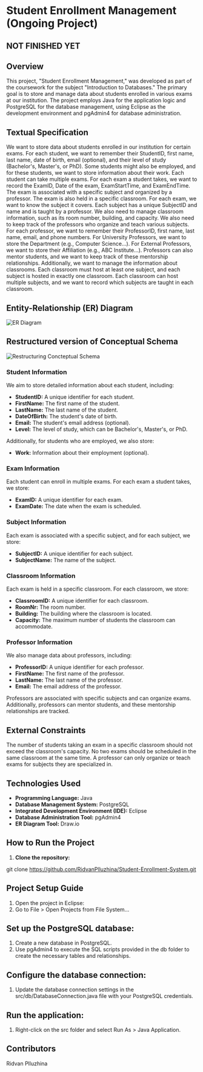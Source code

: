 # Student Enrollment Management (Ongoing Project)
## NOT FINISHED YET 
## Overview

This project, "Student Enrollment Management," was developed as part of the coursework for the subject "Introduction to Databases." The primary goal is to store and manage data about students enrolled in various exams at our institution. The project employs Java for the application logic and PostgreSQL for the database management, using Eclipse as the development environment and pgAdmin4 for database administration.

## Textual Specification
We want to store data about students enrolled in our institution for certain exams. For each student, we want to remember their StudentID, first name, last name, date of birth, email (optional), and their level of study (Bachelor's, Master's, or PhD). Some students might also be employed, and for these students, we want to store information about their work.
Each student can take multiple exams. For each exam a student takes, we want to record the ExamID, Date of the exam, ExamStartTime, and ExamEndTime. The exam is associated with a specific subject and organized by a professor. The exam is also held in a specific classroom.
For each exam, we want to know the subject it covers. Each subject has a unique SubjectID and name and is taught by a professor. We also need to manage classroom information, such as its room number, building, and capacity.
We also need to keep track of the professors who organize and teach various subjects. For each professor, we want to remember their ProfessorID, first name, last name, email, and phone numbers. For University Professors, we want to store the Department (e.g., Computer Science…). For External Professors, we want to store their Affiliation (e.g., ABC Institute…). Professors can also mentor students, and we want to keep track of these mentorship relationships.
Additionally, we want to manage the information about classrooms. Each classroom must host at least one subject, and each subject is hosted in exactly one classroom. Each classroom can host multiple subjects, and we want to record which subjects are taught in each classroom.

## Entity-Relationship (ER) Diagram
![ER Diagram](https://github.com/RidvanPlluzhina/Student-Enrollment-System/assets/127865601/80a73cac-ca11-4228-b18e-f63d9059c314)
## Restructured version of Conceptual Schema
![Restructuring Concteptual Schema](https://github.com/RidvanPlluzhina/Student-Enrollment-System/assets/127865601/17068bb3-20b8-4d46-87ce-cc7dcdf308de)

### Student Information

We aim to store detailed information about each student, including:
- **StudentID:** A unique identifier for each student.
- **FirstName:** The first name of the student.
- **LastName:** The last name of the student.
- **DateOfBirth:** The student's date of birth.
- **Email:** The student's email address (optional).
- **Level:** The level of study, which can be Bachelor's, Master's, or PhD.

Additionally, for students who are employed, we also store:
- **Work:** Information about their employment (optional).

### Exam Information

Each student can enroll in multiple exams. For each exam a student takes, we store:
- **ExamID:** A unique identifier for each exam.
- **ExamDate:** The date when the exam is scheduled.

### Subject Information

Each exam is associated with a specific subject, and for each subject, we store:
- **SubjectID:** A unique identifier for each subject.
- **SubjectName:** The name of the subject.

### Classroom Information

Each exam is held in a specific classroom. For each classroom, we store:
- **ClassroomID:** A unique identifier for each classroom.
- **RoomNr:** The room number.
- **Building:** The building where the classroom is located.
- **Capacity:** The maximum number of students the classroom can accommodate.

### Professor Information

We also manage data about professors, including:
- **ProfessorID:** A unique identifier for each professor.
- **FirstName:** The first name of the professor.
- **LastName:** The last name of the professor.
- **Email:** The email address of the professor.

Professors are associated with specific subjects and can organize exams. Additionally, professors can mentor students, and these mentorship relationships are tracked.

## External Constraints

The number of students taking an exam in a specific classroom should not exceed the classroom's capacity.
No two exams should be scheduled in the same classroom at the same time.
A professor can only organize or teach exams for subjects they are specialized in.

## Technologies Used

- **Programming Language:** Java
- **Database Management System:** PostgreSQL
- **Integrated Development Environment (IDE):** Eclipse
- **Database Administration Tool:** pgAdmin4
- **ER Diagram Tool:** Draw.io

## How to Run the Project

1. **Clone the repository:**

git clone https://github.com/RidvanPlluzhina/Student-Enrollment-System.git

## Project Setup Guide
1. Open the project in Eclipse:
2. Go to File > Open Projects from File System...
   
## Set up the PostgreSQL database:
1. Create a new database in PostgreSQL.
2. Use pgAdmin4 to execute the SQL scripts provided in the db folder to create the necessary tables and relationships.
   
## Configure the database connection:
1. Update the database connection settings in the src/db/DatabaseConnection.java file with your PostgreSQL credentials.
   
## Run the application:
1. Right-click on the src folder and select Run As > Java Application.


## Contributors
Ridvan Plluzhina
